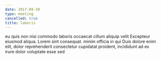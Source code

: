 ```yaml
---
date: 2017-09-30
type: meeting
cancelled: true
title: laboris
---
```

eu quis non nisi commodo laboris occaecat cillum aliquip velit Excepteur eiusmod aliqua. Lorem sint consequat. minim officia in qui Duis dolore enim elit, dolor reprehenderit consectetur cupidatat proident, incididunt ad ex irure dolor voluptate esse sed